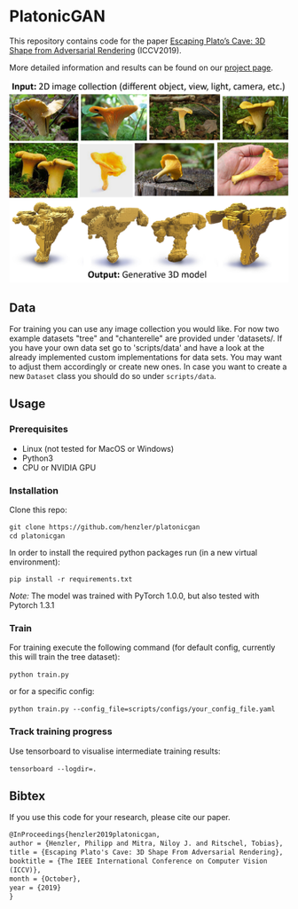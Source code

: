 # PlatonicGAN


This repository contains code for the paper [Escaping Plato’s Cave: 3D Shape from Adversarial Rendering](https://geometry.cs.ucl.ac.uk/projects/2019/platonicgan/paper_docs/platonicgan.pdf) (ICCV2019). 

More detailed information and results can be found on our [project page](https://geometry.cs.ucl.ac.uk/projects/2019/platonicgan/).

![Teaser](images/teaser.jpg)

## Data

For training you can use any image collection you would like. For now two example datasets "tree" and "chanterelle" are provided under 'datasets/. 
If you have your own data set go to 'scripts/data' and have a look at the already implemented custom implementations for data sets.
You may want to adjust them accordingly or create new ones.
In case you want to create a new `Dataset` class you should do so under `scripts/data`.


## Usage

### Prerequisites

- Linux (not tested for MacOS or Windows)
- Python3
- CPU or NVIDIA GPU

### Installation


Clone this repo:

```
git clone https://github.com/henzler/platonicgan
cd platonicgan
```

In order to install the required python packages run (in a new virtual environment):

```
pip install -r requirements.txt
```

*Note:* The model was trained with PyTorch 1.0.0, but also tested with Pytorch 1.3.1

### Train

For training execute the following command (for default config, currently this will train the tree dataset):

`python train.py`

or for a specific config:

`python train.py --config_file=scripts/configs/your_config_file.yaml`


### Track training progress

Use tensorboard to visualise intermediate training results:

`tensorboard --logdir=.`

## Bibtex

If you use this code for your research, please cite our paper.

 
```
@InProceedings{henzler2019platonicgan,
author = {Henzler, Philipp and Mitra, Niloy J. and Ritschel, Tobias},
title = {Escaping Plato's Cave: 3D Shape From Adversarial Rendering},
booktitle = {The IEEE International Conference on Computer Vision (ICCV)},
month = {October},
year = {2019}
}
```